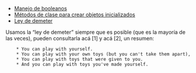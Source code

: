 -   [Manejo de booleanos](manejo-de-booleanos.md)
-   [Métodos de clase para crear objetos inicializados](metodos-de-clase-para-crear-objetos-inicializados.md)
-   [Ley de demeter](ley-de-demeter.md)

Usamos la “ley de demeter” siempre que es posible (que es la mayoría de las veces), pueden consultarla acá \[1\] y acá \[2\], un resumen:

        * You can play with yourself.
        * You can play with your own toys (but you can't take them apart),
        * You can play with toys that were given to you.
        * And you can play with toys you've made yourself.
